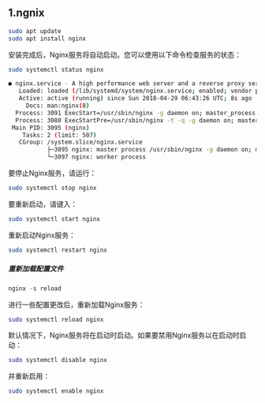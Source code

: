 ## 1.ngnix

```bash
sudo apt update
sudo apt install nginx
```

安装完成后，Nginx服务将自动启动。您可以使用以下命令检查服务的状态：

```bash
sudo systemctl status nginx
```

```bash
● nginx.service - A high performance web server and a reverse proxy server
   Loaded: loaded (/lib/systemd/system/nginx.service; enabled; vendor preset: enabled)
   Active: active (running) since Sun 2018-04-29 06:43:26 UTC; 8s ago
     Docs: man:nginx(8)
  Process: 3091 ExecStart=/usr/sbin/nginx -g daemon on; master_process on; (code=exited, status=0/SUCCESS)
  Process: 3080 ExecStartPre=/usr/sbin/nginx -t -q -g daemon on; master_process on; (code=exited, status=0/SUCCESS)
 Main PID: 3095 (nginx)
    Tasks: 2 (limit: 507)
   CGroup: /system.slice/nginx.service
           ├─3095 nginx: master process /usr/sbin/nginx -g daemon on; master_process on;
           └─3097 nginx: worker process
```

要停止Nginx服务，请运行：

```bash
sudo systemctl stop nginx
```

要重新启动，请键入：

```bash
sudo systemctl start nginx
```

重新启动Nginx服务：

```bash
sudo systemctl restart nginx
```

##### 重新加载配置文件

```java
nginx -s reload
```

进行一些配置更改后，重新加载Nginx服务：

```bash
sudo systemctl reload nginx
```

默认情况下，Nginx服务将在启动时启动。如果要禁用Nginx服务以在启动时启动：

```bash
sudo systemctl disable nginx
```

并重新启用：

```bash
sudo systemctl enable nginx
```